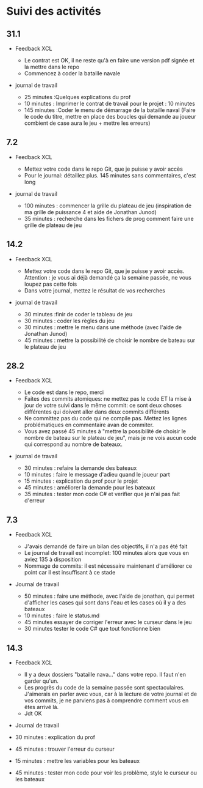 # Suivi des activités

## 31.1

- Feedback XCL
    - Le contrat est OK, il ne reste qu'à en faire une version pdf signée et la mettre dans le repo
    - Commencez à coder la bataille navale

- journal de travail
    - 25 minutes :Quelques explications du prof
    - 10 minutes : Imprimer le contrat de travail pour le projet : 10 minutes
    - 145 minutes :Coder le menu de démarrage de la bataille naval (Faire le code du titre, mettre en place des boucles qui demande au joueur combient de case aura le jeu + mettre les erreurs)

## 7.2
- Feedback XCL
    - Mettez votre code dans le repo Git, que je puisse y avoir accès
    - Pour le journal: détaillez plus. 145 minutes sans commentaires, c'est long
 
- journal de travail
    - 100 minutes : commencer la grille du plateau de jeu (inspiration de ma grille de puissance 4 et aide de Jonathan Junod)
    - 35 minutes : recherche dans les fichers de prog comment faire une grille de plateau de jeu

## 14.2
- Feedback XCL
    - Mettez votre code dans le repo Git, que je puisse y avoir accès. Attention : je vous ai déjà demandé ça la semaine passée, ne vous loupez pas cette fois
    - Dans votre journal, mettez le résultat de vos recherches
 
- journal de travail
    - 30 minutes :finir de coder le tableau de jeu
    - 30 minutes : coder les règles du jeu
    - 30 minutes : mettre le menu dans une méthode (avec l'aide de Jonathan Junod)
    - 45 minutes : mettre la possibilité de choisir le nombre de bateau sur le plateau de jeu

## 28.2

- Feedback XCL
    - Le code est dans le repo, merci
    - Faites des commits atomiques: ne mettez pas le code ET la mise à jour de votre suivi dans le même commit: ce sont deux choses différentes qui doivent aller dans deux commits différents
    - Ne committez pas du code qui ne compile pas. Mettez les lignes problématiques en commentaire avan de commiter.
    - Vous avez passé 45 minutes à "mettre la possibilité de choisir le nombre de bateau sur le plateau de jeu", mais je ne vois aucun code qui correspond au nombre de bateaux. 

- journal de travail
    - 30 minutes : refaire la demande des bateaux
    - 10 minutes : faire le message d'adieu quand le joueur part
    - 15 minutes : explication du prof pour le projet
    - 45 minutes : améliorer la demande pour les bateaux
    - 35 minutes : tester mon code C# et verifier que je n'ai pas fait d'erreur


## 7.3

- Feedback XCL
    - J'avais demandé de faire un bilan des objectifs, il n'a pas été fait
    - Le journal de travail est incomplet: 100 minutes alors que vous en aviez 135 à disposition
    - Nommage de commits: il est nécessaire maintenant d'améliorer ce point car il est insuffisant à ce stade

- Journal de travail
    - 50 minutes : faire une méthode, avec l'aide de jonathan, qui permet d'afficher les cases qui sont dans l'eau et les cases où il y a des bateaux
    - 10 minutes : faire le status.md 
    - 45 minutes essayer de corriger l'erreur avec le curseur dans le jeu
    - 30 minutes tester le code C# que tout fonctionne bien

    
## 14.3

- Feedback XCL
    - Il y a deux dossiers "bataille nava..." dans votre repo. Il faut n'en garder qu'un.
    - Les progrès du code de la semaine passée sont spectaculaires. J'aimerais en parler avec vous, car à la lecture de votre journal et de vos commits, je ne parviens pas à comprendre comment vous en êtes arrivé là.
    - Jdt OK

- Journal de travail
- 30 minutes : explication du prof
- 45 minutes : trouver l'erreur du curseur
- 15 minutes : mettre les variables pour les bateaux
- 45 minutes : tester mon code pour voir les problème, style le curseur ou les bateaux